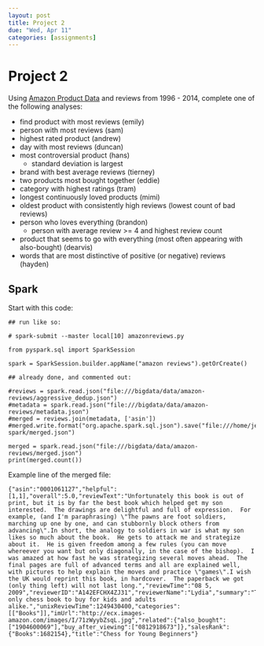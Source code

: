 ```yaml
---
layout: post
title: Project 2
due: "Wed, Apr 11"
categories: [assignments]
---
```


# Project 2

Using [Amazon Product Data](http://jmcauley.ucsd.edu/data/amazon/links.html) and reviews from 1996 - 2014, complete one of the following analyses:


- find product with most reviews (emily)
- person with most reviews (sam)
- highest rated product (andrew)
- day with most reviews (duncan)
- most controversial product (hans)
  - standard deviation is largest
- brand with best average reviews (tierney)
- two products most bought together (eddie)
- category with highest ratings (tram)
- longest continuously loved products (mimi)
- oldest product with consistently high reviews (lowest count of bad reviews)
- person who loves everything (brandon)
  - person with average review >= 4 and highest review count
- product that seems to go with everything (most often appearing with also-bought) (dearvis)
- words that are most distinctive of positive (or negative) reviews (hayden)

## Spark

Start with this code:

```
## run like so:

# spark-submit --master local[10] amazonreviews.py

from pyspark.sql import SparkSession

spark = SparkSession.builder.appName("amazon reviews").getOrCreate()

## already done, and commented out:

#reviews = spark.read.json("file:///bigdata/data/amazon-reviews/aggressive_dedup.json")
#metadata = spark.read.json("file:///bigdata/data/amazon-reviews/metadata.json")
#merged = reviews.join(metadata, ['asin'])
#merged.write.format("org.apache.spark.sql.json").save("file:///home/jeckroth/cinf401/private/amazonreviews-spark/merged.json")

merged = spark.read.json("file:///bigdata/data/amazon-reviews/merged.json")
print(merged.count())
```

Example line of the merged file:

```
{"asin":"0001061127","helpful":[1,1],"overall":5.0,"reviewText":"Unfortunately this book is out of print, but it is by far the best book which helped get my son interested.  The drawings are delightful and full of expression.  For example, (and I'm paraphrasing) \"The pawns are foot soldiers, marching up one by one, and can stubbornly block others from advancing\".In short, the analogy to soldiers in war is what my son likes so much about the book.  He gets to attack me and strategize about it.  He is given freedom among a few rules (you can move whereever you want but only diagonally, in the case of the bishop).  I was amazed at how fast he was strategizing several moves ahead.  The final pages are full of advanced terms and all are explained well, with pictures to help explain the moves and practice \"games\".I wish the UK would reprint this book, in hardcover.  The paperback we got (only thing left) will not last long.","reviewTime":"08 5, 2009","reviewerID":"A142EFCHX4ZJ31","reviewerName":"Lydia","summary":"The only chess book to buy for kids and adults alike.","unixReviewTime":1249430400,"categories":[["Books"]],"imUrl":"http://ecx.images-amazon.com/images/I/71zWyybZsqL.jpg","related":{"also_bought":["1904600069"],"buy_after_viewing":["0812918673"]},"salesRank":{"Books":1682154},"title":"Chess for Young Beginners"}
```

